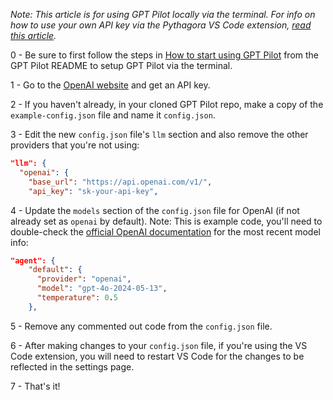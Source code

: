 _Note: This article is for using GPT Pilot locally via the terminal. For info on how to use your own API key via the Pythagora VS Code extension, [read this article](https://github.com/Pythagora-io/gpt-pilot/wiki/Using-the-Pythagora-VS-Code-extension-with-your-own-API-key)._

0 - Be sure to first follow the steps in [How to start using GPT Pilot](https://github.com/Pythagora-io/gpt-pilot?tab=readme-ov-file#how-to-start-using-gpt-pilot) from the GPT Pilot README to setup GPT Pilot via the terminal.

1 - Go to the [OpenAI website](https://platform.openai.com/api-keys) and get an API key.

2 - If you haven't already, in your cloned GPT Pilot repo, make a copy of the `example-config.json` file and name it `config.json`.

3 - Edit the new `config.json` file's `llm` section and also remove the other providers that you're not using:

```json
"llm": {
  "openai": {
    "base_url": "https://api.openai.com/v1/",
    "api_key": "sk-your-api-key",
```

4 - Update the `models` section of the `config.json` file for OpenAI (if not already set as `openai` by default). Note: This is example code, you'll need to double-check the [official OpenAI documentation](https://platform.openai.com/docs/models) for the most recent model info:

```json
"agent": {
    "default": {
      "provider": "openai",
      "model": "gpt-4o-2024-05-13",
      "temperature": 0.5
    },
```

5 - Remove any commented out code from the `config.json` file.

6 - After making changes to your `config.json` file, if you're using the VS Code extension, you will need to restart VS Code for the changes to be reflected in the settings page.

7 - That's it!